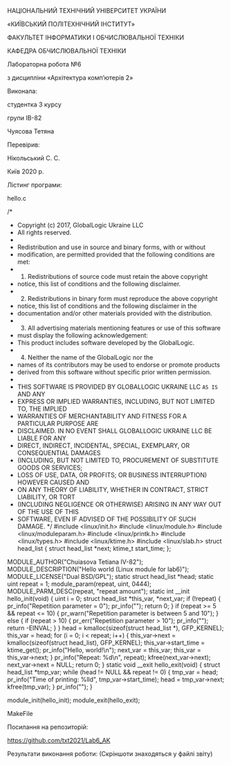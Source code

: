 НАЦІОНАЛЬНИЙ ТЕХНІЧНИЙ УНІВЕРСИТЕТ УКРАЇНИ 

«КИЇВСЬКИЙ ПОЛІТЕХНІЧНИЙ ІНСТИТУТ»

ФАКУЛЬТЕТ ІНФОРМАТИКИ І ОБЧИСЛЮВАЛЬНОЇ ТЕХНІКИ

КАФЕДРА ОБЧИСЛЮВАЛЬНОЇ ТЕХНІКИ








Лабораторна робота №6

з дисципліни «Архітектура комп’ютерів 2»








Виконала:

студентка 3 курсу 

групи ІВ-82

Чуясова Тетяна

Перевірив: 

Нікольський С. С.












Київ 2020 р.

Лістинг програми:

hello.c 

/*
 * Copyright (c) 2017, GlobalLogic Ukraine LLC
 * All rights reserved.
 *
 * Redistribution and use in source and binary forms, with or without
 * modification, are permitted provided that the following conditions are met:
 * 1. Redistributions of source code must retain the above copyright
 *    notice, this list of conditions and the following disclaimer.
 * 2. Redistributions in binary form must reproduce the above copyright
 *    notice, this list of conditions and the following disclaimer in the
 *    documentation and/or other materials provided with the distribution.
 * 3. All advertising materials mentioning features or use of this software
 *    must display the following acknowledgement:
 *    This product includes software developed by the GlobalLogic.
 * 4. Neither the name of the GlobalLogic nor the
 *    names of its contributors may be used to endorse or promote products
 *    derived from this software without specific prior written permission.
 *
 * THIS SOFTWARE IS PROVIDED BY GLOBALLOGIC UKRAINE LLC `AS IS` AND ANY
 * EXPRESS OR IMPLIED WARRANTIES, INCLUDING, BUT NOT LIMITED TO, THE IMPLIED
 * WARRANTIES OF MERCHANTABILITY AND FITNESS FOR A PARTICULAR PURPOSE ARE
 * DISCLAIMED. IN NO EVENT SHALL GLOBALLOGIC UKRAINE LLC BE LIABLE FOR ANY
 * DIRECT, INDIRECT, INCIDENTAL, SPECIAL, EXEMPLARY, OR CONSEQUENTIAL DAMAGES
 * (INCLUDING, BUT NOT LIMITED TO, PROCUREMENT OF SUBSTITUTE GOODS OR SERVICES;
 * LOSS OF USE, DATA, OR PROFITS; OR BUSINESS INTERRUPTION) HOWEVER CAUSED AND
 * ON ANY THEORY OF LIABILITY, WHETHER IN CONTRACT, STRICT LIABILITY, OR TORT
 * (INCLUDING NEGLIGENCE OR OTHERWISE) ARISING IN ANY WAY OUT OF THE USE OF THIS
 * SOFTWARE, EVEN IF ADVISED OF THE POSSIBILITY OF SUCH DAMAGE.
 */
#include <linux/init.h>
#include <linux/module.h>
#include <linux/moduleparam.h>
#include <linux/printk.h>
#include <linux/types.h>
#include <linux/ktime.h>
#include <linux/slab.h>
struct head_list {
  struct head_list *next;
  ktime_t start_time;
};

MODULE_AUTHOR("Chuiasova Tetiana IV-82");
MODULE_DESCRIPTION("Hello world (Linux module for lab6)");
MODULE_LICENSE("Dual BSD/GPL");
static struct head_list *head;
static uint repeat = 1;
module_param(repeat, uint, 0444);
MODULE_PARM_DESC(repeat, "repeat amount");
static int __init hello_init(void)
{
  uint i = 0;
  struct head_list *this_var, *next_var;
  if (!repeat) {
    pr_info("Repetition parameter = 0");
    pr_info("");
    return 0;
  }  if (repeat >= 5 && repeat <= 10) {
    pr_warn("Repetition parameter is between 5 and 10");
  } else {    if (repeat > 10) {
      pr_err("Repetition parameter > 10");
      pr_info("");
      return -EINVAL;    }
  }
  head = kmalloc(sizeof(struct head_list *), GFP_KERNEL);
  this_var = head;
  for (i = 0; i < repeat; i++) {
    this_var->next = kmalloc(sizeof(struct head_list), GFP_KERNEL);
    this_var->start_time = ktime_get();
    pr_info("Hello, world!\n");
    next_var = this_var;
    this_var = this_var->next;
  }
  pr_info("Repeat: %d\n", repeat); 
  kfree(next_var->next);
  next_var->next = NULL;
  return 0;
}
static void __exit hello_exit(void)
{
  struct head_list *tmp_var;
  while (head != NULL && repeat != 0) {
    tmp_var = head;
    pr_info("Time of printing: %lld", tmp_var->start_time);
    head = tmp_var->next;
    kfree(tmp_var);
  }
  pr_info("");
}

module_init(hello_init);
module_exit(hello_exit);

MakeFile

 

Посилання на репозиторій:

https://github.com/txt2021/Lab6_AK







Результати виконання роботи: (Скріншоти знаходяться у файлі звіту)

 
 
